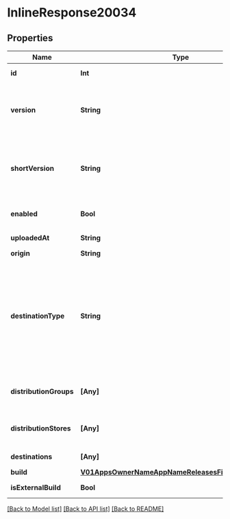 # InlineResponse20034

## Properties
Name | Type | Description | Notes
------------ | ------------- | ------------- | -------------
**id** | **Int** | ID identifying this unique release. | 
**version** | **String** | The release&#39;s version.&lt;br&gt; For iOS: CFBundleVersion from info.plist.&lt;br&gt; For Android: android:versionCode from AppManifest.xml.  | 
**shortVersion** | **String** | The release&#39;s short version.&lt;br&gt; For iOS: CFBundleShortVersionString from info.plist.&lt;br&gt; For Android: android:versionName from AppManifest.xml.  | 
**enabled** | **Bool** | This value determines the whether a release currently is enabled or disabled. | 
**uploadedAt** | **String** | UTC time in ISO 8601 format of the uploaded time. | 
**origin** | **String** | The release&#39;s origin | [optional] 
**destinationType** | **String** | OBSOLETE. Will be removed in next version. The destination type.&lt;br&gt; &lt;b&gt;group&lt;/b&gt;: The release distributed to internal groups and distribution_groups details will be returned.&lt;br&gt; &lt;b&gt;store&lt;/b&gt;: The release distributed to external stores and distribution_stores details will be returned. &lt;br&gt;  | [optional] 
**distributionGroups** | **[Any]** | OBSOLETE. Will be removed in next version. A list of distribution groups that are associated with this release. | [optional] 
**distributionStores** | **[Any]** | OBSOLETE. Will be removed in next version. A list of distribution stores that are associated with this release. | [optional] 
**destinations** | **[Any]** | A list of distribution groups or stores. | [optional] 
**build** | [**V01AppsOwnerNameAppNameReleasesFilterByTesterBuild**](V01AppsOwnerNameAppNameReleasesFilterByTesterBuild.md) |  | [optional] 
**isExternalBuild** | **Bool** | This value determines if a release is external or not. | [optional] 

[[Back to Model list]](../README.md#documentation-for-models) [[Back to API list]](../README.md#documentation-for-api-endpoints) [[Back to README]](../README.md)


